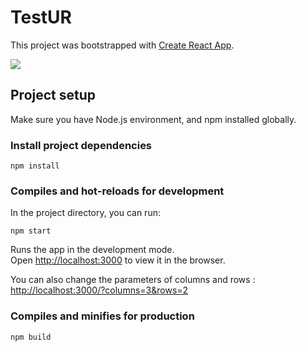 # TestUR

This project was bootstrapped with [Create React App](https://github.com/facebook/create-react-app).

![](https://imgur.com/GAksD4c.png)

## Project setup

Make sure you have Node.js environment, and npm installed globally.

### Install project dependencies

```
npm install
```

### Compiles and hot-reloads for development

In the project directory, you can run:

```
npm start
```

Runs the app in the development mode.<br>
Open [http://localhost:3000](http://localhost:3000) to view it in the browser.

You can also change the parameters of columns and rows :
[http://localhost:3000/?columns=3&rows=2](http://localhost:3000/?columns=3&rows=2)

### Compiles and minifies for production

```
npm build
```
